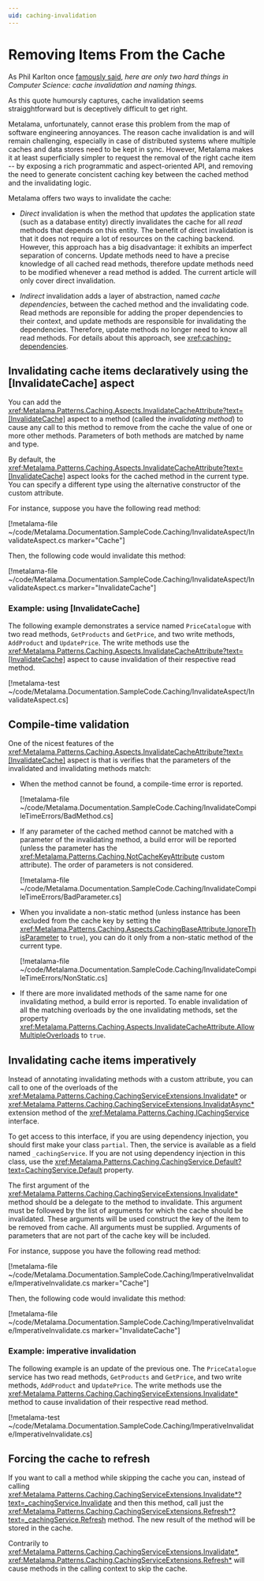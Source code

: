 ```yaml
---
uid: caching-invalidation
---
```

# Removing Items From the Cache

As Phil Karlton once [famously said](https://www.karlton.org/2017/12/naming-things-hard/), _here are only two hard things in Computer Science: cache invalidation and naming things._

As this quote humoursly captures, cache invalidation seems straigghtforward but is deceptively difficult to get right. 

Metalama, unfortunately, cannot  erase this problem from the map of software engineering annoyances. The reason cache invalidation is and will remain challenging, especially in case of distributed systems where multiple caches and data stores need to be kept in sync. However, Metalama makes it at least superficially simpler to request the removal of the right cache item -- by exposing a rich programmatic and aspect-oriented API, and removing the need to generate concistent caching key between the cached method and the invalidating logic.

Metalama offers two ways to invalidate the cache:

* _Direct_ invalidation is when the method that _updates_ the application state (such as a database entity) directly invalidates the cache for all _read_ methods that depends on this entity. The benefit of direct invalidation is that it does not require a lot of resources on the caching backend. However, this approach has a big disadvantage: it exhibits an imperfect separation of concerns. Update methods need to have a precise knowledge of all cached read methods, therefore update methods need to be modified whenever a read method is added. The current article will only cover direct invalidation.

* _Indirect_ invalidation adds a layer of abstraction, named _cache dependencies_, between the cached method and the invalidating code. Read methods are reponsible for adding the proper dependencies to their context, and update methods are responsible for invalidating the dependencies. Therefore, update methods no longer need to know all read methods. For details about this approach, see <xref:caching-dependencies>. 


## Invalidating cache items declaratively using the [InvalidateCache] aspect

You can add the <xref:Metalama.Patterns.Caching.Aspects.InvalidateCacheAttribute?text=[InvalidateCache]> aspect to a method (called the *invalidating method*) to cause any call to this method to remove from the cache the value of one or more other methods. Parameters of both methods are matched by name and type. 

By default, the <xref:Metalama.Patterns.Caching.Aspects.InvalidateCacheAttribute?text=[InvalidateCache]> aspect looks for the cached method in the current type. You can specify a different type using the alternative constructor of the custom attribute. 

For instance, suppose you have the following read method:

[!metalama-file  ~/code/Metalama.Documentation.SampleCode.Caching/InvalidateAspect/InvalidateAspect.cs marker="Cache"]

Then, the following code would invalidate this method:

[!metalama-file  ~/code/Metalama.Documentation.SampleCode.Caching/InvalidateAspect/InvalidateAspect.cs marker="InvalidateCache"]

### Example: using [InvalidateCache]

The following example demonstrates a service named `PriceCatalogue` with two read methods, `GetProducts` and `GetPrice`, and two write methods, `AddProduct` and `UpdatePrice`. The write methods use the <xref:Metalama.Patterns.Caching.Aspects.InvalidateCacheAttribute?text=[InvalidateCache]> aspect to cause invalidation of their respective read method.

[!metalama-test ~/code/Metalama.Documentation.SampleCode.Caching/InvalidateAspect/InvalidateAspect.cs]

## Compile-time validation


One of the nicest features of the <xref:Metalama.Patterns.Caching.Aspects.InvalidateCacheAttribute?text=[InvalidateCache]> aspect is that is verifies that the parameters of the invalidated and invalidating methods match:

* When the method cannot be found, a compile-time error is reported.

    [!metalama-file ~/code/Metalama.Documentation.SampleCode.Caching/InvalidateCompileTimeErrors/BadMethod.cs]

* If any parameter of the cached method cannot be matched with a parameter of the invalidating method, a build error will be reported (unless the parameter has the <xref:Metalama.Patterns.Caching.NotCacheKeyAttribute> custom attribute). The order of parameters is not considered. 

    [!metalama-file ~/code/Metalama.Documentation.SampleCode.Caching/InvalidateCompileTimeErrors/BadParameter.cs]

* When you invalidate a non-static method (unless instance has been excluded from the cache key by setting the <xref:Metalama.Patterns.Caching.Aspects.CachingBaseAttribute.IgnoreThisParameter> to `true`), you can do it only from a non-static method of the current type. 

    [!metalama-file ~/code/Metalama.Documentation.SampleCode.Caching/InvalidateCompileTimeErrors/NonStatic.cs]

* If there are more invalidated methods of the same name for one invalidating method, a build error is reported. To enable invalidation of all the matching overloads by the one invalidating methods, set the property <xref:Metalama.Patterns.Caching.Aspects.InvalidateCacheAttribute.AllowMultipleOverloads> to `true`. 

## Invalidating cache items imperatively

Instead of annotating invalidating methods with a custom attribute, you can call to one of the overloads of the <xref:Metalama.Patterns.Caching.CachingServiceExtensions.Invalidate*> or <xref:Metalama.Patterns.Caching.CachingServiceExtensions.InvalidatAsync*> extension method of the <xref:Metalama.Patterns.Caching.ICachingService> interface.

To get access to this interface, if you are using dependency injection, you should first make your class `partial`. Then, the service is available as a field named `_cachingService`. If you are not using dependency injection in this class, use  the <xref:Metalama.Patterns.Caching.CachingService.Default?text=CachingService.Default> property.

The first argument of the <xref:Metalama.Patterns.Caching.CachingServiceExtensions.Invalidate*> method should be a delegate to the method to invalidate. This argument must be followed by the list of arguments for which the cache should be invalidated. These arguments will be used construct the key of the item to be removed from cache. All arguments must be supplied. Arguments of parameters that are not part of the cache key will be included.

For instance, suppose you have the following read method:

[!metalama-file  ~/code/Metalama.Documentation.SampleCode.Caching/ImperativeInvalidate/ImperativeInvalidate.cs marker="Cache"]

Then, the following code would invalidate this method:

[!metalama-file  ~/code/Metalama.Documentation.SampleCode.Caching/ImperativeInvalidate/ImperativeInvalidate.cs marker="InvalidateCache"]

### Example: imperative invalidation

The following example is an update of the previous one. The `PriceCatalogue` service has two read methods, `GetProducts` and `GetPrice`, and two write methods, `AddProduct` and `UpdatePrice`. The write methods use the <xref:Metalama.Patterns.Caching.CachingServiceExtensions.Invalidate*> method to cause invalidation of their respective read method.

[!metalama-test ~/code/Metalama.Documentation.SampleCode.Caching/ImperativeInvalidate/ImperativeInvalidate.cs]

## Forcing the cache to refresh

If you want to call a method while skipping the cache you can, instead of calling  <xref:Metalama.Patterns.Caching.CachingServiceExtensions.Invalidate*?text=_cachingService.Invalidate> and then this method, call just the <xref:Metalama.Patterns.Caching.CachingServiceExtensions.Refresh*?text=_cachingService.Refresh> method. The new result of the method will be stored in the cache.

Contrarily to <xref:Metalama.Patterns.Caching.CachingServiceExtensions.Invalidate*>, <xref:Metalama.Patterns.Caching.CachingServiceExtensions.Refresh*> will cause methods in the calling context to skip the cache.